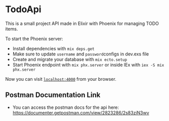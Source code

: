 # TodoApi

This is a small project API made in Elixir with Phoenix for managing TODO items.

To start the Phoenix server:

  * Install dependencies with `mix deps.get`
  * Make sure to update `username` and `password`configs in dev.exs file
  * Create and migrate your database with `mix ecto.setup`
  * Start Phoenix endpoint with `mix phx.server` or inside IEx with `iex -S mix phx.server`

Now you can visit [`localhost:4000`](http://localhost:4000) from your browser.



## Postman Documentation Link

  * You can access the postman docs for the api here: https://documenter.getpostman.com/view/2823286/2s83ziN3wv
  
